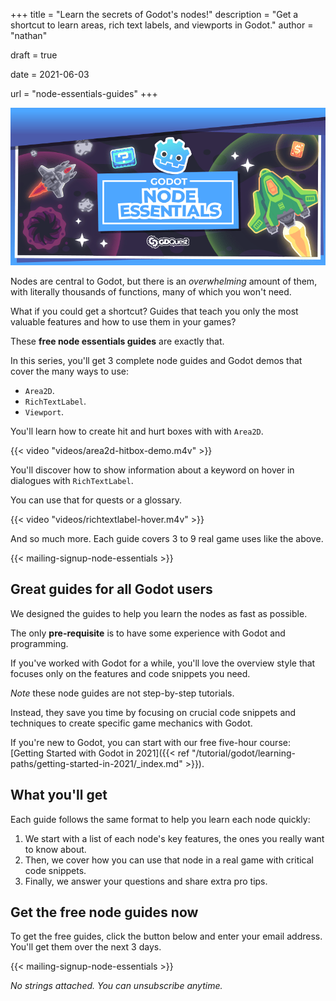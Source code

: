 +++
title = "Learn the secrets of Godot's nodes!"
description = "Get a shortcut to learn areas, rich text labels, and viewports in Godot."
author = "nathan"

draft = true

date = 2021-06-03

url = "node-essentials-guides"
+++

![](images/node-essentials-banner.png)

Nodes are central to Godot, but there is an *overwhelming* amount of them, with literally thousands of functions, many of which you won't need.

What if you could get a shortcut? Guides that teach you only the most valuable features and how to use them in your games?

These **free node essentials guides** are exactly that.

In this series, you'll get 3 complete node guides and Godot demos that cover the many ways to use:

- `Area2D`.
- `RichTextLabel`.
- `Viewport`.

You'll learn how to create hit and hurt boxes with with `Area2D`.

{{< video "videos/area2d-hitbox-demo.m4v" >}}
<!-- You'll learn how to create a split-screen view for co-op that only splits when characters get far away. -->

<!-- ![](images/viewport-split-screen.png) -->

You'll discover how to show information about a keyword on hover in dialogues with `RichTextLabel`.

You can use that for quests or a glossary.

{{< video "videos/richtextlabel-hover.m4v" >}}

And so much more. Each guide covers 3 to 9 real game uses like the above.

{{< mailing-signup-node-essentials >}}

## Great guides for all Godot users

We designed the guides to help you learn the nodes as fast as possible.

The only **pre-requisite** is to have some experience with Godot and programming.

If you've worked with Godot for a while, you'll love the overview style that focuses only on the features and code snippets you need.

*Note* these node guides are not step-by-step tutorials.

Instead, they save you time by focusing on crucial code snippets and techniques to create specific game mechanics with Godot.

If you're new to Godot, you can start with our free five-hour course: [Getting Started with Godot in 2021]({{< ref "/tutorial/godot/learning-paths/getting-started-in-2021/_index.md" >}}).

## What you'll get

Each guide follows the same format to help you learn each node quickly:

1. We start with a list of each node's key features, the ones you really want to know about.
1. Then, we cover how you can use that node in a real game with critical code snippets.
1. Finally, we answer your questions and share extra pro tips.

<!-- Here's the full list of all the demos you'll get in this series: -->

<!-- TODO: list all the use cases from the guides? -->

## Get the free node guides now

To get the free guides, click the button below and enter your email address. You'll get them over the next 3 days.

{{< mailing-signup-node-essentials >}}

*No strings attached. You can unsubscribe anytime.*
